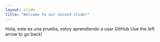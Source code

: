 ```yaml
---
layout: slide
title: "Welcome to our second slide!"
---
```

Hola, este es una prueba, estoy aprendiendo a usar GitHub
Use the left arrow to go back!
